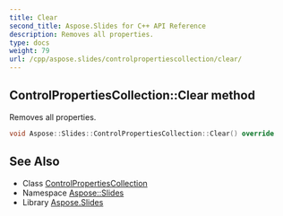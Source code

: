 ```yaml
---
title: Clear
second_title: Aspose.Slides for C++ API Reference
description: Removes all properties.
type: docs
weight: 79
url: /cpp/aspose.slides/controlpropertiescollection/clear/
---
```

## ControlPropertiesCollection::Clear method


Removes all properties.

```cpp
void Aspose::Slides::ControlPropertiesCollection::Clear() override
```

## See Also

* Class [ControlPropertiesCollection](../)
* Namespace [Aspose::Slides](../../)
* Library [Aspose.Slides](../../../)
